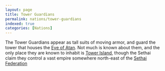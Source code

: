```yaml
---
layout: page
title: Tower Guardians
permalink: nations/tower-guardians
indexed: true
categories: [Nations]
---
```


The Tower Guardians appear as tall suits of moving armor, and guard the tower that houses the [Eye of Atan](). Not much is known about them, and the only place they are known to inhabit is [Tower Island](/locations/tower-island), though the Sethai claim they control a vast empire somewhere north-east of the [Sethai Federation](/nations/sethai-federation)
